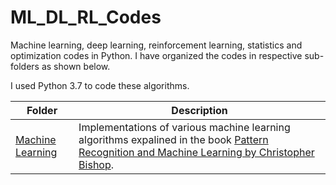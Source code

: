 # ML_DL_RL_Codes
Machine learning, deep learning, reinforcement learning, statistics and optimization codes in Python. I have organized the codes in respective sub-folders as shown below.

I used Python 3.7 to code these algorithms.  

 **Folder** | **Description** |
| ------------- | ------------- |
| [Machine Learning](https://github.com/neerajkumarvaid/ML_DL_RL_Codes/tree/master/Machine_Learning) | Implementations of various machine learning algorithms expalined in the book [Pattern Recognition and Machine Learning by Christopher Bishop](https://www.microsoft.com/en-us/research/people/cmbishop/prml-book/).  |
